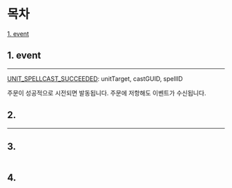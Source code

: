 목차
===
[1. event](#1-event)  




## 1. event
---
[UNIT_SPELLCAST_SUCCEEDED](https://wowpedia.fandom.com/wiki/UNIT_SPELLCAST_SUCCEEDED): unitTarget, castGUID, spellID

주문이 성공적으로 시전되면 발동됩니다. 주문에 저항해도 이벤트가 수신됩니다.



## 2. 
---
## 3. 
```
```
## 4.
```
```
